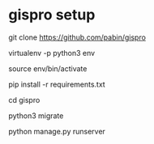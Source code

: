 # gispro setup

git clone https://github.com/pabin/gispro

virtualenv -p python3 env

source env/bin/activate

pip install -r requirements.txt

cd gispro


python3 migrate

python manage.py runserver
